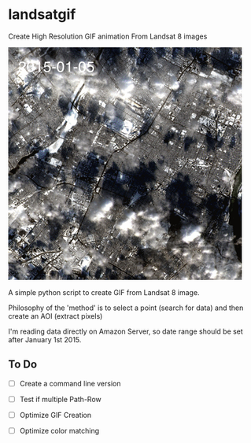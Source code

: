# landsatgif
Create High Resolution GIF animation From Landsat 8 images

![](/img/3bd4ddee-bba3-11e5-82f7-0c4de9b59fbf.gif)

A simple python script to create GIF from Landsat 8 image.

Philosophy of the 'method' is to select a point (search for data) and then create an AOI (extract pixels)

I'm reading data directly on Amazon Server, so date range should be set after January 1st 2015. 

To Do
-------

- [ ] Create a command line version
- [ ] Test if multiple Path-Row
- [ ] Optimize GIF Creation
- [ ] Optimize color matching
  
